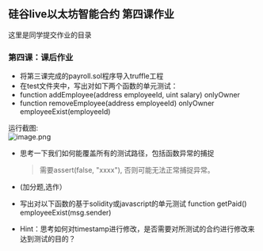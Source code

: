 ## 硅谷live以太坊智能合约 第四课作业
这里是同学提交作业的目录

### 第四课：课后作业
- 将第三课完成的payroll.sol程序导入truffle工程
- 在test文件夹中，写出对如下两个函数的单元测试：
- function addEmployee(address employeeId, uint salary) onlyOwner
- function removeEmployee(address employeeId) onlyOwner employeeExist(employeeId)

运行截图:  
![image.png](https://ipfs.busy.org/ipfs/QmUKLwn28FKtPMGJFuAiXbCSaDNJr9Ko78J5FYgYaZeof2)

- 思考一下我们如何能覆盖所有的测试路径，包括函数异常的捕捉  
  > 需要assert(false, "xxxx"), 否则可能无法正常捕捉异常。

- (加分题,选作）
- 写出对以下函数的基于solidity或javascript的单元测试 function getPaid() employeeExist(msg.sender)
- Hint：思考如何对timestamp进行修改，是否需要对所测试的合约进行修改来达到测试的目的？
